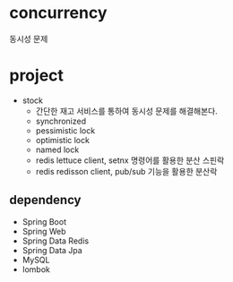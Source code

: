 # concurrency
동시성 문제

# project
- stock
  - 간단한 재고 서비스를 통하여 동시성 문제를 해결해본다.
  - synchronized
  - pessimistic lock
  - optimistic lock
  - named lock
  - redis lettuce client, setnx 명령어를 활용한 분산 스핀락
  - redis redisson client, pub/sub 기능을 활용한 분산락

## dependency
- Spring Boot
- Spring Web
- Spring Data Redis
- Spring Data Jpa
- MySQL
- lombok
